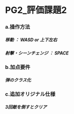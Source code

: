 # PG2_評価課題2

### a.操作方法
##### 移動 ： WASD or 上下左右
##### 射撃・シーンチェンジ ： SPACE

### b.加点要件
##### 弾のクラス化
### c.追加オリジナル仕様
##### 3回敵を倒すとクリア
